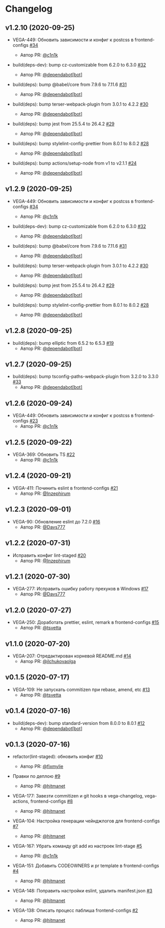 # Changelog

<!-- insert-new-changelog-here -->
## v1.2.10 (2020-09-25)

* VEGA-449: Обновить зависимости и конфиг к postcss в frontend-configs [#34](https://github.com/gpn-prototypes/frontend-configs/pull/34)
   * Автор PR: [@c1n1k](https://github.com/c1n1k)

* build(deps-dev): bump cz-customizable from 6.2.0 to 6.3.0 [#32](https://github.com/gpn-prototypes/frontend-configs/pull/32)
   * Автор PR: [@dependabot[bot]](https://github.com/dependabot[bot])

* build(deps): bump @babel/core from 7.9.6 to 7.11.6 [#31](https://github.com/gpn-prototypes/frontend-configs/pull/31)
   * Автор PR: [@dependabot[bot]](https://github.com/dependabot[bot])

* build(deps): bump terser-webpack-plugin from 3.0.1 to 4.2.2 [#30](https://github.com/gpn-prototypes/frontend-configs/pull/30)
   * Автор PR: [@dependabot[bot]](https://github.com/dependabot[bot])

* build(deps): bump jest from 25.5.4 to 26.4.2 [#29](https://github.com/gpn-prototypes/frontend-configs/pull/29)
   * Автор PR: [@dependabot[bot]](https://github.com/dependabot[bot])

* build(deps): bump stylelint-config-prettier from 8.0.1 to 8.0.2 [#28](https://github.com/gpn-prototypes/frontend-configs/pull/28)
   * Автор PR: [@dependabot[bot]](https://github.com/dependabot[bot])

* build(deps): bump actions/setup-node from v1 to v2.1.1 [#24](https://github.com/gpn-prototypes/frontend-configs/pull/24)
   * Автор PR: [@dependabot[bot]](https://github.com/dependabot[bot])

## v1.2.9 (2020-09-25)

* VEGA-449: Обновить зависимости и конфиг к postcss в frontend-configs [#34](https://github.com/gpn-prototypes/frontend-configs/pull/34)
   * Автор PR: [@c1n1k](https://github.com/c1n1k)

* build(deps-dev): bump cz-customizable from 6.2.0 to 6.3.0 [#32](https://github.com/gpn-prototypes/frontend-configs/pull/32)
   * Автор PR: [@dependabot[bot]](https://github.com/dependabot[bot])

* build(deps): bump @babel/core from 7.9.6 to 7.11.6 [#31](https://github.com/gpn-prototypes/frontend-configs/pull/31)
   * Автор PR: [@dependabot[bot]](https://github.com/dependabot[bot])

* build(deps): bump terser-webpack-plugin from 3.0.1 to 4.2.2 [#30](https://github.com/gpn-prototypes/frontend-configs/pull/30)
   * Автор PR: [@dependabot[bot]](https://github.com/dependabot[bot])

* build(deps): bump jest from 25.5.4 to 26.4.2 [#29](https://github.com/gpn-prototypes/frontend-configs/pull/29)
   * Автор PR: [@dependabot[bot]](https://github.com/dependabot[bot])

* build(deps): bump stylelint-config-prettier from 8.0.1 to 8.0.2 [#28](https://github.com/gpn-prototypes/frontend-configs/pull/28)
   * Автор PR: [@dependabot[bot]](https://github.com/dependabot[bot])

## v1.2.8 (2020-09-25)

* build(deps): bump elliptic from 6.5.2 to 6.5.3 [#19](https://github.com/gpn-prototypes/frontend-configs/pull/19)
   * Автор PR: [@dependabot[bot]](https://github.com/dependabot[bot])

## v1.2.7 (2020-09-25)

* build(deps): bump tsconfig-paths-webpack-plugin from 3.2.0 to 3.3.0 [#33](https://github.com/gpn-prototypes/frontend-configs/pull/33)
   * Автор PR: [@dependabot[bot]](https://github.com/dependabot[bot])

## v1.2.6 (2020-09-24)

* VEGA-449: Обновить зависимости и конфиг к postcss в frontend-configs [#23](https://github.com/gpn-prototypes/frontend-configs/pull/23)
   * Автор PR: [@c1n1k](https://github.com/c1n1k)

## v1.2.5 (2020-09-22)

* VEGA-369: Обновить TS [#22](https://github.com/gpn-prototypes/frontend-configs/pull/22)
   * Автор PR: [@c1n1k](https://github.com/c1n1k)

## v1.2.4 (2020-09-21)

* VEGA-411: Починить eslint в frontend-configs [#21](https://github.com/gpn-prototypes/frontend-configs/pull/21)
   * Автор PR: [@Inzephirum](https://github.com/Inzephirum)

## v1.2.3 (2020-09-01)

* VEGA-90: Обновление eslint до 7.2.0 [#16](https://github.com/gpn-prototypes/frontend-configs/pull/16)
   * Автор PR: [@Davs777](https://github.com/Davs777)

## v1.2.2 (2020-07-31)

* Исправить конфиг lint-staged [#20](https://github.com/gpn-prototypes/frontend-configs/pull/20)
   * Автор PR: [@Inzephirum](https://github.com/Inzephirum)

## v1.2.1 (2020-07-30)

* VEGA-277: Исправить ошибку работу прехуков в Windows [#17](https://github.com/gpn-prototypes/frontend-configs/pull/17)
   * Автор PR: [@Davs777](https://github.com/Davs777)

## v1.2.0 (2020-07-27)

* VEGA-250: Доработать prettier, eslint, remark в frontend-configs [#15](https://github.com/gpn-prototypes/frontend-configs/pull/15)
   * Автор PR: [@tsvetta](https://github.com/tsvetta)

## v1.1.0 (2020-07-20)

* VEGA-207: Отредактирован корневой README.md [#14](https://github.com/gpn-prototypes/frontend-configs/pull/14)
   * Автор PR: [@ilchukovaolga](https://github.com/ilchukovaolga)

## v0.1.5 (2020-07-17)

* VEGA-109: Не запускать commitizen при rebase, amend, etc [#13](https://github.com/gpn-prototypes/frontend-configs/pull/13)
   * Автор PR: [@tsvetta](https://github.com/tsvetta)

## v0.1.4 (2020-07-16)

* build(deps-dev): bump standard-version from 8.0.0 to 8.0.1 [#12](https://github.com/gpn-prototypes/frontend-configs/pull/12)
   * Автор PR: [@dependabot[bot]](https://github.com/dependabot[bot])

## v0.1.3 (2020-07-16)

* refactor(lint-staged): обновить конфиг [#10](https://github.com/gpn-prototypes/frontend-configs/pull/10)
   * Автор PR: [@fixmylie](https://github.com/fixmylie)

* Правки по деплою [#9](https://github.com/gpn-prototypes/frontend-configs/pull/9)
   * Автор PR: [@hitmanet](https://github.com/hitmanet)

* VEGA-177: Завезти commitizen и git hooks в vega-changelog, vega-actions, frontend-configs [#8](https://github.com/gpn-prototypes/frontend-configs/pull/8)
   * Автор PR: [@hitmanet](https://github.com/hitmanet)

* VEGA-104: Настройка генерации чейнджлогов для frontend-configs [#7](https://github.com/gpn-prototypes/frontend-configs/pull/7)
   * Автор PR: [@hitmanet](https://github.com/hitmanet)

* VEGA-167: Убрать команду git add из настроек lint-stage [#5](https://github.com/gpn-prototypes/frontend-configs/pull/5)
   * Автор PR: [@c1n1k](https://github.com/c1n1k)

* VEGA-151: Добавить CODEOWNERS и pr template в frontend-configs [#4](https://github.com/gpn-prototypes/frontend-configs/pull/4)
   * Автор PR: [@hitmanet](https://github.com/hitmanet)

* VEGA-148: Поправить настройки eslint, удалить manifest.json [#3](https://github.com/gpn-prototypes/frontend-configs/pull/3)
   * Автор PR: [@hitmanet](https://github.com/hitmanet)

* VEGA-138: Описать процесс паблиша frontend-configs [#2](https://github.com/gpn-prototypes/frontend-configs/pull/2)
   * Автор PR: [@hitmanet](https://github.com/hitmanet)

